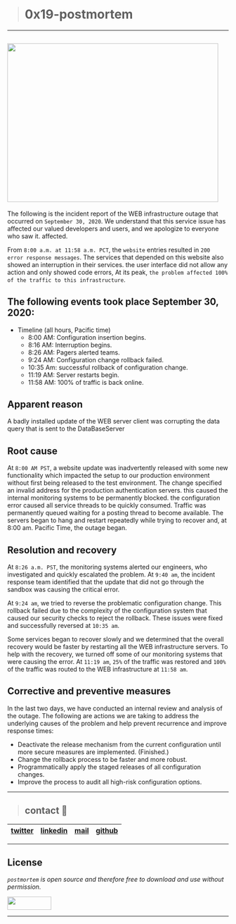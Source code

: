 > # 0x19-postmortem
---
<a href="url"><img src="https://pbs.twimg.com/media/D71yyZAWkAAPRbb.jpg" align="center" width="480" height="360"></a>
---
The following is the incident report of the WEB infrastructure outage that occurred on `September 30, 2020`. We understand that this service issue has affected our valued developers and users, and we apologize to everyone who saw it. affected.

From `8:00 a.m. at 11:58 a.m. PCT`, the `website` entries resulted in `200 error response messages`. The services that depended on this website also showed an interruption in their services.
the user interface did not allow any action and only showed code errors, At its peak, `the problem affected 100% of the traffic to this infrastructure`.

## The following events took place September 30, 2020:

* Timeline (all hours, Pacific time)
  * 8:00 AM: Configuration insertion begins.
  * 8:16 AM: Interruption begins.
  * 8:26 AM: Pagers alerted teams.
  * 9:24 AM: Configuration change rollback failed.
  * 10:35 Am: successful rollback of configuration change.
  * 11:19 AM: Server restarts begin.
  * 11:58 AM: 100% of traffic is back online.

## Apparent reason

A badly installed update of the WEB server client was corrupting the data query that is sent to the DataBaseServer

## Root cause

At `8:00 AM PST`, a website update was inadvertently released with some new functionality which impacted the setup to our production environment without first being released to the test environment. The change specified an invalid address for the production authentication servers. this caused the internal monitoring systems to be permanently blocked. the configuration error caused all service threads to be quickly consumed. Traffic was permanently queued waiting for a posting thread to become available. The servers began to hang and restart repeatedly while trying to recover and, at 8:00 am. Pacific Time, the outage began.

## Resolution and recovery

At `8:26 a.m. PST`, the monitoring systems alerted our engineers, who investigated and quickly escalated the problem. At `9:40 am`, the incident response team identified that the update that did not go through the sandbox was causing the critical error.

At `9:24 am`, we tried to reverse the problematic configuration change. This rollback failed due to the complexity of the configuration system that caused our security checks to reject the rollback. These issues were fixed and successfully reversed at `10:35 am`.

Some services began to recover slowly and we determined that the overall recovery would be faster by restarting all the WEB infrastructure servers. To help with the recovery, we turned off some of our monitoring systems that were causing the error. At `11:19 am`, `25%` of the traffic was restored and `100%` of the traffic was routed to the WEB infrastructure at `11:58 am`.

## Corrective and preventive measures

In the last two days, we have conducted an internal review and analysis of the outage. The following are actions we are taking to address the underlying causes of the problem and help prevent recurrence and improve response times:

* Deactivate the release mechanism from the current configuration until more secure measures are implemented. (Finished.)
* Change the rollback process to be faster and more robust.
* Programmatically apply the staged releases of all configuration changes.
* Improve the process to audit all high-risk configuration options.

---
> ## contact 💬

| [twitter](https://twitter.com/RICARDO1470) | [linkedin](https://www.linkedin.com/in/ricardo-alfonso-camayo/) | [mail](1466@holbertonschool.com) | [github](https://github.com/ricardo1470/README/blob/master/README.md) |
|---|---|---|---|

---

## License
*`postmortem` is open source and therefore free to download and use without permission.*

<a href="url"><img src="https://www.holbertonschool.com/holberton-logo.png" align="middle" width="100" height="30"></a>

---